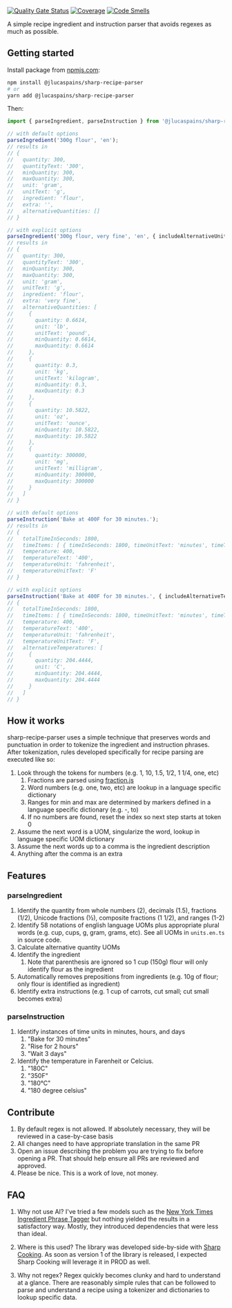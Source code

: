 [![Quality Gate Status](https://sonarcloud.io/api/project_badges/measure?project=jlucaspains_sharp-recipe-parser&metric=alert_status)](https://sonarcloud.io/summary/new_code?id=jlucaspains_sharp-recipe-parser)
[![Coverage](https://sonarcloud.io/api/project_badges/measure?project=jlucaspains_sharp-recipe-parser&metric=coverage)](https://sonarcloud.io/summary/new_code?id=jlucaspains_sharp-recipe-parser)
[![Code Smells](https://sonarcloud.io/api/project_badges/measure?project=jlucaspains_sharp-recipe-parser&metric=code_smells)](https://sonarcloud.io/summary/new_code?id=jlucaspains_sharp-recipe-parser)

A simple recipe ingredient and instruction parser that avoids regexes as much as possible.

## Getting started
Install package from [npmjs.com](https://www.npmjs.com/package/@jlucaspains/sharp-recipe-parser):
```bash
npm install @jlucaspains/sharp-recipe-parser
# or
yarn add @jlucaspains/sharp-recipe-parser
```

Then:
```typescript
import { parseIngredient, parseInstruction } from '@jlucaspains/sharp-recipe-parser';

// with default options
parseIngredient('300g flour', 'en');
// results in
// {
//   quantity: 300,
//   quantityText: '300',
//   minQuantity: 300,
//   maxQuantity: 300,
//   unit: 'gram',
//   unitText: 'g',
//   ingredient: 'flour',
//   extra: '',
//   alternativeQuantities: []
// }

// with explicit options
parseIngredient('300g flour, very fine', 'en', { includeAlternativeUnits: true, includeExtra: true});
// results in
// {
//   quantity: 300,
//   quantityText: '300',
//   minQuantity: 300,
//   maxQuantity: 300,
//   unit: 'gram',
//   unitText: 'g',
//   ingredient: 'flour',
//   extra: 'very fine',
//   alternativeQuantities: [
//     {
//       quantity: 0.6614,
//       unit: 'lb',
//       unitText: 'pound',
//       minQuantity: 0.6614,
//       maxQuantity: 0.6614
//     },
//     {
//       quantity: 0.3,
//       unit: 'kg',
//       unitText: 'kilogram',
//       minQuantity: 0.3,
//       maxQuantity: 0.3
//     },
//     {
//       quantity: 10.5822,
//       unit: 'oz',
//       unitText: 'ounce',
//       minQuantity: 10.5822,
//       maxQuantity: 10.5822
//     },
//     {
//       quantity: 300000,
//       unit: 'mg',
//       unitText: 'milligram',
//       minQuantity: 300000,
//       maxQuantity: 300000
//     }
//   ]
// }

// with default options
parseInstruction('Bake at 400F for 30 minutes.');
// results in
// {
//   totalTimeInSeconds: 1800,
//   timeItems: [ { timeInSeconds: 1800, timeUnitText: 'minutes', timeText: '30' } ],
//   temperature: 400,
//   temperatureText: '400',
//   temperatureUnit: 'fahrenheit',
//   temperatureUnitText: 'F'
// }

// with explicit options
parseInstruction('Bake at 400F for 30 minutes.', { includeAlternativeTemperatureUnit: true });
// {
//   totalTimeInSeconds: 1800,
//   timeItems: [ { timeInSeconds: 1800, timeUnitText: 'minutes', timeText: '30' } ],
//   temperature: 400,
//   temperatureText: '400',
//   temperatureUnit: 'fahrenheit',
//   temperatureUnitText: 'F',
//   alternativeTemperatures: [
//     {
//       quantity: 204.4444,
//       unit: 'C',
//       minQuantity: 204.4444,
//       maxQuantity: 204.4444
//     }
//   ]
// }
```

## How it works
sharp-recipe-parser uses a simple technique that preserves words and punctuation in order to tokenize the ingredient and instruction phrases. After tokenization, rules developed specifically for recipe parsing are executed like so:

1. Look through the tokens for numbers (e.g. 1, 10, 1.5, 1/2, 1 1/4, one, etc)
   1. Fractions are parsed using [fraction.js](https://www.npmjs.com/package/fraction.js)
   2. Word numbers (e.g. one, two, etc) are lookup in a language specific dictionary
   3. Ranges for min and max are determined by markers defined in a language specific dictionary (e.g. -, to)
   4. If no numbers are found, reset the index so next step starts at token 0
2. Assume the next word is a UOM, singularize the word, lookup in language specific UOM dictionary
3. Assume the next words up to a comma is the ingredient description
4. Anything after the comma is an extra

## Features
### parseIngredient
1. Identify the quantity from whole numbers (2), decimals (1.5), fractions (1/2), Unicode fractions (½), composite fractions (1 1/2), and ranges (1-2)
2. Identify 58 notations of english language UOMs plus appropriate plural words (e.g. cup, cups, g, gram, grams, etc). See all UOMs in `units.en.ts` in source code.
3. Calculate alternative quantity UOMs
4. Identify the ingredient
   1. Note that parenthesis are ignored so 1 cup (150g) flour will only identify flour as the ingredient
5. Automatically removes prepositions from ingredients (e.g. 10g of flour; only flour is identified as ingredient)
6. Identify extra instructions (e.g. 1 cup of carrots, cut small; cut small becomes extra)

### parseInstruction
1. Identify instances of time units in minutes, hours, and days
   1. "Bake for 30 minutes"
   1. "Rise for 2 hours"
   1. "Wait 3 days"
2. Identify the temperature in Farenheit or Celcius.
   1. "180C"
   1. "350F"
   1. "180°C"
   1. "180 degree celsius"

## Contribute
1. By default regex is not allowed. If absolutely necessary, they will be reviewed in a case-by-case basis
2. All changes need to have appropriate translation in the same PR
3. Open an issue describing the problem you are trying to fix before opening a PR. That should help ensure all PRs are reviewed and approved.
4. Please be nice. This is a work of love, not money.

## FAQ
1. Why not use AI?
I've tried a few models such as the [New York Times Ingredient Phrase Tagger](https://github.com/nytimes/ingredient-phrase-tagger) but nothing yielded the results in a satisfactory way. Mostly, they introduced dependencies that were less than ideal.

2. Where is this used?
The library was developed side-by-side with [Sharp Cooking](https://github.com/jlucaspains/sharp-cooking-web). As soon as version 1 of the library is released, I expected Sharp Cooking will leverage it in PROD as well.

4. Why not regex?
Regex quickly becomes clunky and hard to understand at a glance. There are reasonably simple rules that can be followed to parse and understand a recipe using a tokenizer and dictionaries to lookup specific data. 